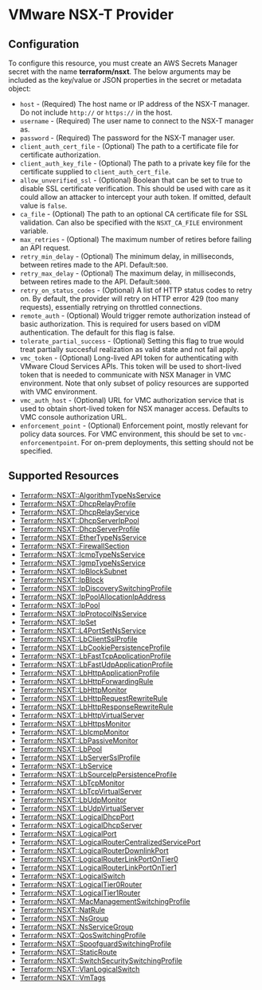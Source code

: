# VMware NSX-T Provider

## Configuration

To configure this resource, you must create an AWS Secrets Manager secret with the name **terraform/nsxt**. The below arguments may be included as the key/value or JSON properties in the secret or metadata object:

* `host` - (Required) The host name or IP address of the NSX-T manager. Do not include
  `http://` or `https://` in the host.
* `username` - (Required) The user name to connect to the NSX-T manager as.
* `password` - (Required) The password for the NSX-T manager user.
* `client_auth_cert_file` - (Optional) The path to a certificate file for
  certificate authorization.
* `client_auth_key_file` - (Optional) The path to a private key file for the
  certificate supplied to `client_auth_cert_file`.
* `allow_unverified_ssl` - (Optional) Boolean that can be set to true to disable
  SSL certificate verification. This should be used with care as it could allow
  an attacker to intercept your auth token. If omitted, default value is
  `false`.
* `ca_file` - (Optional) The path to an optional CA certificate file for SSL
  validation. Can also be specified with the `NSXT_CA_FILE` environment
  variable.
* `max_retries` - (Optional) The maximum number of retires before failing an API
  request.
* `retry_min_delay` - (Optional) The minimum delay, in milliseconds, between
  retires made to the API. Default:`500`.
* `retry_max_delay` - (Optional) The maximum delay, in milliseconds, between
  retires made to the API. Default:`5000`.
* `retry_on_status_codes` - (Optional) A list of HTTP status codes to retry on.
  By default, the provider will retry on HTTP error 429 (too many requests),
  essentially retrying on throttled connections.
* `remote_auth` - (Optional) Would trigger remote authorization instead of basic
  authorization. This is required for users based on vIDM authentication.
  The default for this flag is false.
* `tolerate_partial_success` - (Optional) Setting this flag to true would treat
  partially succesful realization as valid state and not fail apply.
* `vmc_token` - (Optional) Long-lived API token for authenticating with VMware
  Cloud Services APIs. This token will be used to short-lived token that is
  needed to communicate with NSX Manager in VMC environment.
  Note that only subset of policy resources are supported with VMC environment.
* `vmc_auth_host` - (Optional) URL for VMC authorization service that is used
  to obtain short-lived token for NSX manager access. Defaults to VMC
  console authorization URL.
* `enforcement_point` - (Optional) Enforcement point, mostly relevant for policy
  data sources. For VMC environment, this should be set to `vmc-enforcementpoint`.
  For on-prem deployments, this setting should not be specified.


## Supported Resources

* [Terraform::NSXT::AlgorithmTypeNsService](../resources/nsxt/Terraform-NSXT-AlgorithmTypeNsService/docs/README.md)
* [Terraform::NSXT::DhcpRelayProfile](../resources/nsxt/Terraform-NSXT-DhcpRelayProfile/docs/README.md)
* [Terraform::NSXT::DhcpRelayService](../resources/nsxt/Terraform-NSXT-DhcpRelayService/docs/README.md)
* [Terraform::NSXT::DhcpServerIpPool](../resources/nsxt/Terraform-NSXT-DhcpServerIpPool/docs/README.md)
* [Terraform::NSXT::DhcpServerProfile](../resources/nsxt/Terraform-NSXT-DhcpServerProfile/docs/README.md)
* [Terraform::NSXT::EtherTypeNsService](../resources/nsxt/Terraform-NSXT-EtherTypeNsService/docs/README.md)
* [Terraform::NSXT::FirewallSection](../resources/nsxt/Terraform-NSXT-FirewallSection/docs/README.md)
* [Terraform::NSXT::IcmpTypeNsService](../resources/nsxt/Terraform-NSXT-IcmpTypeNsService/docs/README.md)
* [Terraform::NSXT::IgmpTypeNsService](../resources/nsxt/Terraform-NSXT-IgmpTypeNsService/docs/README.md)
* [Terraform::NSXT::IpBlockSubnet](../resources/nsxt/Terraform-NSXT-IpBlockSubnet/docs/README.md)
* [Terraform::NSXT::IpBlock](../resources/nsxt/Terraform-NSXT-IpBlock/docs/README.md)
* [Terraform::NSXT::IpDiscoverySwitchingProfile](../resources/nsxt/Terraform-NSXT-IpDiscoverySwitchingProfile/docs/README.md)
* [Terraform::NSXT::IpPoolAllocationIpAddress](../resources/nsxt/Terraform-NSXT-IpPoolAllocationIpAddress/docs/README.md)
* [Terraform::NSXT::IpPool](../resources/nsxt/Terraform-NSXT-IpPool/docs/README.md)
* [Terraform::NSXT::IpProtocolNsService](../resources/nsxt/Terraform-NSXT-IpProtocolNsService/docs/README.md)
* [Terraform::NSXT::IpSet](../resources/nsxt/Terraform-NSXT-IpSet/docs/README.md)
* [Terraform::NSXT::L4PortSetNsService](../resources/nsxt/Terraform-NSXT-L4PortSetNsService/docs/README.md)
* [Terraform::NSXT::LbClientSslProfile](../resources/nsxt/Terraform-NSXT-LbClientSslProfile/docs/README.md)
* [Terraform::NSXT::LbCookiePersistenceProfile](../resources/nsxt/Terraform-NSXT-LbCookiePersistenceProfile/docs/README.md)
* [Terraform::NSXT::LbFastTcpApplicationProfile](../resources/nsxt/Terraform-NSXT-LbFastTcpApplicationProfile/docs/README.md)
* [Terraform::NSXT::LbFastUdpApplicationProfile](../resources/nsxt/Terraform-NSXT-LbFastUdpApplicationProfile/docs/README.md)
* [Terraform::NSXT::LbHttpApplicationProfile](../resources/nsxt/Terraform-NSXT-LbHttpApplicationProfile/docs/README.md)
* [Terraform::NSXT::LbHttpForwardingRule](../resources/nsxt/Terraform-NSXT-LbHttpForwardingRule/docs/README.md)
* [Terraform::NSXT::LbHttpMonitor](../resources/nsxt/Terraform-NSXT-LbHttpMonitor/docs/README.md)
* [Terraform::NSXT::LbHttpRequestRewriteRule](../resources/nsxt/Terraform-NSXT-LbHttpRequestRewriteRule/docs/README.md)
* [Terraform::NSXT::LbHttpResponseRewriteRule](../resources/nsxt/Terraform-NSXT-LbHttpResponseRewriteRule/docs/README.md)
* [Terraform::NSXT::LbHttpVirtualServer](../resources/nsxt/Terraform-NSXT-LbHttpVirtualServer/docs/README.md)
* [Terraform::NSXT::LbHttpsMonitor](../resources/nsxt/Terraform-NSXT-LbHttpsMonitor/docs/README.md)
* [Terraform::NSXT::LbIcmpMonitor](../resources/nsxt/Terraform-NSXT-LbIcmpMonitor/docs/README.md)
* [Terraform::NSXT::LbPassiveMonitor](../resources/nsxt/Terraform-NSXT-LbPassiveMonitor/docs/README.md)
* [Terraform::NSXT::LbPool](../resources/nsxt/Terraform-NSXT-LbPool/docs/README.md)
* [Terraform::NSXT::LbServerSslProfile](../resources/nsxt/Terraform-NSXT-LbServerSslProfile/docs/README.md)
* [Terraform::NSXT::LbService](../resources/nsxt/Terraform-NSXT-LbService/docs/README.md)
* [Terraform::NSXT::LbSourceIpPersistenceProfile](../resources/nsxt/Terraform-NSXT-LbSourceIpPersistenceProfile/docs/README.md)
* [Terraform::NSXT::LbTcpMonitor](../resources/nsxt/Terraform-NSXT-LbTcpMonitor/docs/README.md)
* [Terraform::NSXT::LbTcpVirtualServer](../resources/nsxt/Terraform-NSXT-LbTcpVirtualServer/docs/README.md)
* [Terraform::NSXT::LbUdpMonitor](../resources/nsxt/Terraform-NSXT-LbUdpMonitor/docs/README.md)
* [Terraform::NSXT::LbUdpVirtualServer](../resources/nsxt/Terraform-NSXT-LbUdpVirtualServer/docs/README.md)
* [Terraform::NSXT::LogicalDhcpPort](../resources/nsxt/Terraform-NSXT-LogicalDhcpPort/docs/README.md)
* [Terraform::NSXT::LogicalDhcpServer](../resources/nsxt/Terraform-NSXT-LogicalDhcpServer/docs/README.md)
* [Terraform::NSXT::LogicalPort](../resources/nsxt/Terraform-NSXT-LogicalPort/docs/README.md)
* [Terraform::NSXT::LogicalRouterCentralizedServicePort](../resources/nsxt/Terraform-NSXT-LogicalRouterCentralizedServicePort/docs/README.md)
* [Terraform::NSXT::LogicalRouterDownlinkPort](../resources/nsxt/Terraform-NSXT-LogicalRouterDownlinkPort/docs/README.md)
* [Terraform::NSXT::LogicalRouterLinkPortOnTier0](../resources/nsxt/Terraform-NSXT-LogicalRouterLinkPortOnTier0/docs/README.md)
* [Terraform::NSXT::LogicalRouterLinkPortOnTier1](../resources/nsxt/Terraform-NSXT-LogicalRouterLinkPortOnTier1/docs/README.md)
* [Terraform::NSXT::LogicalSwitch](../resources/nsxt/Terraform-NSXT-LogicalSwitch/docs/README.md)
* [Terraform::NSXT::LogicalTier0Router](../resources/nsxt/Terraform-NSXT-LogicalTier0Router/docs/README.md)
* [Terraform::NSXT::LogicalTier1Router](../resources/nsxt/Terraform-NSXT-LogicalTier1Router/docs/README.md)
* [Terraform::NSXT::MacManagementSwitchingProfile](../resources/nsxt/Terraform-NSXT-MacManagementSwitchingProfile/docs/README.md)
* [Terraform::NSXT::NatRule](../resources/nsxt/Terraform-NSXT-NatRule/docs/README.md)
* [Terraform::NSXT::NsGroup](../resources/nsxt/Terraform-NSXT-NsGroup/docs/README.md)
* [Terraform::NSXT::NsServiceGroup](../resources/nsxt/Terraform-NSXT-NsServiceGroup/docs/README.md)
* [Terraform::NSXT::QosSwitchingProfile](../resources/nsxt/Terraform-NSXT-QosSwitchingProfile/docs/README.md)
* [Terraform::NSXT::SpoofguardSwitchingProfile](../resources/nsxt/Terraform-NSXT-SpoofguardSwitchingProfile/docs/README.md)
* [Terraform::NSXT::StaticRoute](../resources/nsxt/Terraform-NSXT-StaticRoute/docs/README.md)
* [Terraform::NSXT::SwitchSecuritySwitchingProfile](../resources/nsxt/Terraform-NSXT-SwitchSecuritySwitchingProfile/docs/README.md)
* [Terraform::NSXT::VlanLogicalSwitch](../resources/nsxt/Terraform-NSXT-VlanLogicalSwitch/docs/README.md)
* [Terraform::NSXT::VmTags](../resources/nsxt/Terraform-NSXT-VmTags/docs/README.md)